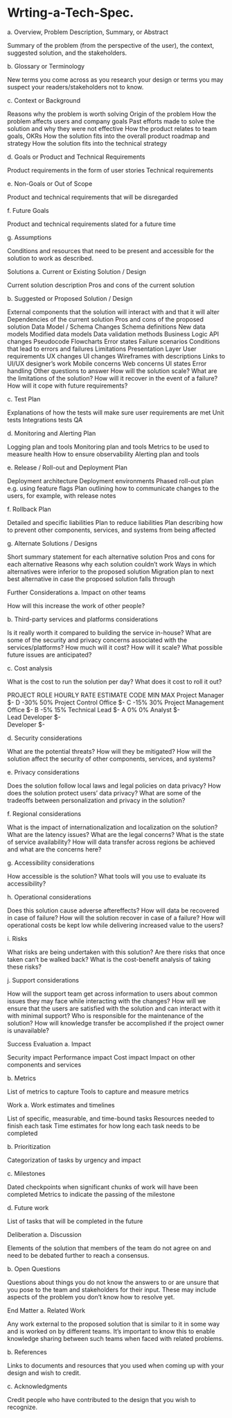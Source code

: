 # Wrting-a-Tech-Spec.

a. Overview, Problem Description, Summary, or Abstract

Summary of the problem (from the perspective of the user), the context, suggested solution, and the stakeholders. 

b. Glossary  or Terminology

New terms you come across as you research your design or terms you may suspect your readers/stakeholders not to know.  

c. Context or Background

Reasons why the problem is worth solving
Origin of the problem
How the problem affects users and company goals
Past efforts made to solve the solution and why they were not effective
How the product relates to team goals, OKRs
How the solution fits into the overall product roadmap and strategy
How the solution fits into the technical strategy

d. Goals or Product and Technical Requirements

Product requirements in the form of user stories 
Technical requirements

e. Non-Goals or Out of Scope

Product and technical requirements that will be disregarded

f. Future Goals

Product and technical requirements slated for a future time

g. Assumptions

Conditions and resources that need to be present and accessible for the solution to work as described. 

Solutions
a. Current or Existing Solution / Design

Current solution description
Pros and cons of the current solution

b. Suggested or Proposed Solution / Design 

External components that the solution will interact with and that it will alter
Dependencies of the current solution
Pros and cons of the proposed  solution 
Data Model / Schema Changes
Schema definitions
New data models
Modified data models
Data validation methods
Business Logic
API changes
Pseudocode
Flowcharts
Error states
Failure scenarios
Conditions that lead to errors and failures
Limitations
Presentation Layer
User requirements
UX changes
UI changes
Wireframes with descriptions
Links to UI/UX designer’s work
Mobile concerns
Web concerns
UI states
Error handling
Other questions to answer
How will the solution scale?
What are the limitations of the solution?
How will it recover in the event of a failure?
How will it cope with future requirements?

c. Test Plan

Explanations of how the tests will make sure user requirements are met
Unit tests
Integrations tests
QA

d. Monitoring and Alerting Plan 

Logging plan and tools
Monitoring plan and tools
Metrics to be used to measure health
How to ensure observability
Alerting plan and tools

e. Release / Roll-out and Deployment Plan

Deployment architecture 
Deployment environments
Phased roll-out plan e.g. using feature flags
Plan outlining how to communicate changes to the users, for example, with release notes

f. Rollback Plan

Detailed and specific liabilities 
Plan to reduce liabilities
Plan describing how to prevent other components, services, and systems from being affected

g. Alternate Solutions / Designs

Short summary statement for each alternative solution
Pros and cons for each alternative
Reasons why each solution couldn’t work 
Ways in which alternatives were inferior to the proposed solution
Migration plan to next best alternative in case the proposed solution falls through

Further Considerations
a. Impact on other teams

How will this increase the work of other people?

b. Third-party services and platforms considerations

Is it really worth it compared to building the service in-house?
What are some of the security and privacy concerns associated with the services/platforms?
How much will it cost?
How will it scale?
What possible future issues are anticipated? 

c. Cost analysis

What is the cost to run the solution per day?
What does it cost to roll it out? 

PROJECT ROLE	HOURLY RATE		ESTIMATE CODE	MIN	MAX
Project Manager	 $-   		D	-30%	50%
Project Control Office	 $-   		C	-15%	30%
Project Management Office	 $-   		B	-5%	15%
Technical Lead	 $-   		A	0%	0%
Analyst	 $-   				
Lead Developer	 $-   				
Developer	 $-   				


d. Security considerations

What are the potential threats?
How will they be mitigated?
How will the solution affect the security of other components, services, and systems?

e. Privacy considerations

Does the solution follow local laws and legal policies on data privacy?
How does the solution protect users’ data privacy?
What are some of the tradeoffs between personalization and privacy in the solution? 

f. Regional considerations

What is the impact of internationalization and localization on the solution?
What are the latency issues?
What are the legal concerns?
What is the state of service availability?
How will data transfer across regions be achieved and what are the concerns here? 

g. Accessibility considerations

How accessible is the solution?
What tools will you use to evaluate its accessibility? 

h. Operational considerations

Does this solution cause adverse aftereffects?
How will data be recovered in case of failure?
How will the solution recover in case of a failure?
How will operational costs be kept low while delivering increased value to the users? 

i. Risks

What risks are being undertaken with this solution?
Are there risks that once taken can’t be walked back?
What is the cost-benefit analysis of taking these risks? 

j. Support considerations

How will the support team get across information to users about common issues they may face while interacting with the changes?
How will we ensure that the users are satisfied with the solution and can interact with it with minimal support?
Who is responsible for the maintenance of the solution?
How will knowledge transfer be accomplished if the project owner is unavailable? 

Success Evaluation
a. Impact

Security impact
Performance impact
Cost impact
Impact on other components and services

b. Metrics

List of metrics to capture
Tools to capture and measure metrics

Work
a. Work estimates and timelines

List of specific, measurable, and time-bound tasks
Resources needed to finish each task
Time estimates for how long each task needs to be completed

b. Prioritization

Categorization of tasks by urgency and impact

c. Milestones

Dated checkpoints when significant chunks of work will have been completed
Metrics to indicate the passing of the milestone

d. Future work

List of tasks that will be completed in the future

Deliberation
a. Discussion

Elements of the solution that members of the team do not agree on and need to be debated further to reach a consensus.

b. Open Questions

Questions about things you do not know the answers to or are unsure that you pose to the team and stakeholders for their input. These may include aspects of the problem you don’t know how to resolve yet. 

End Matter
a. Related Work

Any work external to the proposed solution that is similar to it in some way and is worked on by different teams. It’s important to know this to enable knowledge sharing between such teams when faced with related problems. 

b. References

Links to documents and resources that you used when coming up with your design and wish to credit. 

c. Acknowledgments

Credit people who have contributed to the design that you wish to recognize.

